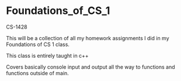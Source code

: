 # Foundations_of_CS_1
CS-1428

This will be a collection of all my homework assignments I did in my Foundations of CS 1 class.

This class is entirely taught in c++

Covers basically console input and output all the way to functions and functions outside of main.
